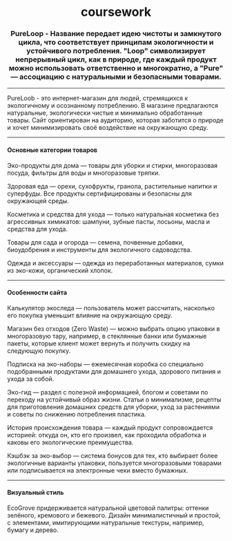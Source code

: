 <h1 align="center">coursework</h1>
<h3 align="center">PureLoop - Название передает идею чистоты и замкнутого цикла, что соответствует принципам экологичности и устойчивого потребления. "Loop" символизирует непрерывный цикл, как в природе, где каждый продукт можно использовать ответственно и многократно, а "Pure" — ассоциацию с натуральными и безопасными товарами.</h3>
<hr>
PureLoob - это интернет-магазин для людей, стремящихся к экологичному и осознанному потреблению. В магазине предлагаются натуральные, экологически чистые и минимально обработанные товары. Сайт ориентирован на аудиторию, которая заботится о природе и хочет минимизировать своё воздействие на окружающую среду.
<hr>
<h4>Основные категории товаров</h4>
Эко-продукты для дома — товары для уборки и стирки, многоразовая посуда, фильтры для воды и многоразовые тряпки.

Здоровая еда — орехи, сухофрукты, гранола, растительные напитки и суперфуды. Все продукты сертифицированы и безопасны для окружающей среды.

Косметика и средства для ухода — только натуральная косметика без агрессивных химикатов: шампуни, зубные пасты, лосьоны, масла и средства для ухода.

Товары для сада и огорода — семена, почвенные добавки, биоудобрения и инструменты для экологичного садоводства.

Одежда и аксессуары — одежда из переработанных материалов, сумки из эко-кожи, органический хлопок.
<hr>
<h4>Особенности сайта</h4>
Калькулятор экоследа — пользователь может рассчитать, насколько его покупка уменьшит влияние на окружающую среду.

Магазин без отходов (Zero Waste) — можно выбрать опцию упаковки в многоразовую тару, например, в стеклянные банки или бумажные пакеты, которые клиент может вернуть и получить скидку на следующую покупку.

Подписка на эко-наборы — ежемесячная коробка со специально подобранными продуктами для домашнего ухода, здорового питания и ухода за собой.

Эко-гид — раздел с полезной информацией, блогом и советами по переходу на устойчивый образ жизни. Статьи о минимализме, рецепты для приготовления домашних средств для уборки, уход за растениями и советы по снижению потребления пластика.

История происхождения товара — каждый продукт сопровождается историей: откуда он, кто его произвел, как проходила обработка и каковы его экологические преимущества.

Кэшбэк за эко-выбор — система бонусов для тех, кто выбирает более экологичные варианты упаковки, пользуется многоразовыми товарами или подписывается на электронные чеки вместо бумажных.
<hr>
<h4>Визуальный стиль</h4>
EcoGrove придерживается натуральной цветовой палитры: оттенки зелёного, кремового и бежевого. Дизайн минималистичный и простой, с элементами, имитирующими натуральные текстуры, например, бумагу и дерево.
